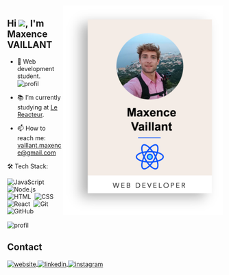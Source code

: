 <a href="https://www.maxencevaillant.fr/" target="_blank">
<img align="right" height="490em" src="https://github.com/GitMaxence/GitMaxence/blob/main/git-card.png?raw=true"/>
</a>
<h2 align="left">Hi <img src="https://raw.githubusercontent.com/kaueMarques/kaueMarques/master/hi.gif" height="30px">, I'm Maxence VAILLANT</h1>


- 🌱 Web development student.<br>
   <img align="center" src="https://img.shields.io/badge/-Utilitarian designer-0050FF?style=social&logo=WhiteSource&logoColor=black" alt="profil"/>

- 📚 I’m currently studying at [Le Reacteur](https://github.com/lereacteur).
- 📫 How to reach me: vaillant.maxence@gmail.com

🛠  Tech Stack:

![JavaScript](https://img.shields.io/badge/-JavaScript-05122A?style=flat&logo=javascript)&nbsp;
![Node.js](https://img.shields.io/badge/-Node.js-05122A?style=flat&logo=node.js)&nbsp;
![HTML](https://img.shields.io/badge/-HTML-05122A?style=flat&logo=HTML5)&nbsp;
![CSS](https://img.shields.io/badge/-CSS-05122A?style=flat&logo=CSS3&logoColor=1572B6)&nbsp;
![React](https://img.shields.io/badge/-React-05122A?style=flat&logo=react)&nbsp;
![Git](https://img.shields.io/badge/-Git-05122A?style=flat&logo=git)&nbsp;
![GitHub](https://img.shields.io/badge/-GitHub-05122A?style=flat&logo=github)&nbsp;

<img align="center" src="https://img.shields.io/badge/size/github/directory-file-count/:user/:repo" alt="profil"/>


## Contact

<a href="https://www.maxencevaillant.fr/" target="_blank">
  <img align="center" src="https://img.shields.io/badge/-maxencevaillant.fr-0050FF?style=flat&logo=Internet Explorer" alt="website"/>
</a>
<a href="https://www.linkedin.com/in/maxence-vaillant/" target="_blank">
  <img align="center" src="https://img.shields.io/badge/-MaxenceVaillant-05122A?style=flat&logo=linkedin" alt="linkedin"/>
</a>
<a href="https://www.instagram.com/maxencevaillant/" target="_blank">
 <img align="center" src="https://img.shields.io/badge/-MaxenceVaillant-05122A?style=flat&logo=instagram" alt="instagram"/>
</a>

<!--




<!--
**GitMaxence/GitMaxence** is a ✨ _special_ ✨ repository because its `README.md` (this file) appears on your GitHub profile.

Here are some ideas to get you started:

- 🔭 I’m currently working on ...
- 🌱 I’m currently learning ...
- 👯 I’m looking to collaborate on ...
- 🤔 I’m looking for help with ...
- 💬 Ask me about ...
- 📫 How to reach me: ...
- 😄 Pronouns: ...
- ⚡ Fun fact: ...
-->

